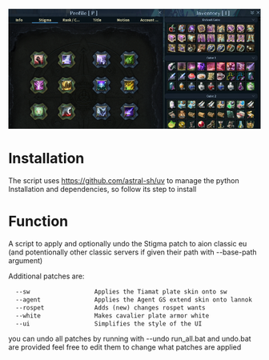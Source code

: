 ![Example Image](./example.png)

# Installation
The script uses https://github.com/astral-sh/uv to manage the python Installation and dependencies, so follow its step to install 

# Function

A script to apply and optionally undo the Stigma patch to aion classic eu (and potentionally other classic servers if
given their path with --base-path argument)

Additional patches are: 

```
  --sw                  Applies the Tiamat plate skin onto sw
  --agent               Applies the Agent GS extend skin onto lannok
  --rospet              Adds (new) changes rospet wants
  --white               Makes cavalier plate armor white
  --ui                  Simplifies the style of the UI
```

you can undo all patches by running with --undo
run_all.bat and undo.bat are provided feel free to edit them to change what patches are applied

